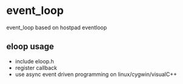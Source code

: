 # event_loop
event_loop based on hostpad eventloop
## eloop usage
- include eloop.h
- register callback
- use async event driven programming on linux/cygwin/visualC++
